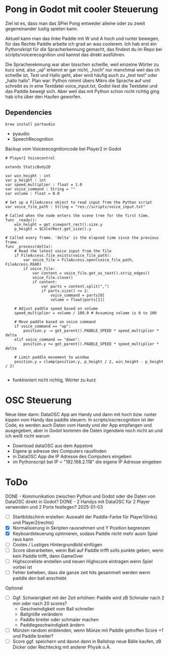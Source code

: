 # Pong in Godot mit cooler Steuerung

Ziel ist es, dass man das SPiel Pong entweder alleine oder zu zweit gegeneinander lustig spielen kann.

Aktuell kann man das linke Paddle mit W und A hoch und runter bewegen, für das Rechte Paddle arbeite ich grad an was coolerem. Ich hab erst ein Pythonskript für die Spracherkennung gemacht, das findest du im Repo bei scripts/voicerecognition und kannst das direkt ausführen.

Die Sprachereknnung war aber bisschen scheiße, weil einzelne Wörter zu kurz sind, also „up“ erkennt er gar nicht, „hoch“ nur manchmal weil das ch scheiße ist, Test und Hallo geht, aber wird häufig auch zu „test test“ oder „hallo hallo“. Plan war: Python nimmt übers Mikro die Sprache auf und schreibt es in eine Textdatei voice_input.txt, Godot liest die Textdatei und das Paddle bewegt sich.
Aber weil das mit Python schon nicht richtig ging hab ichs über den Haufen geworfen.

## Dependencies

```
brew install portaudio
```

- pyaudio
- SpeechRecognition

Backup vom Voicerecognitioncode bei Player2 in Godot

```godot
# Player2 Voicecontrol

extends StaticBody2D

var win_height : int
var p_height : int
var speed_multiplier : float = 1.0
var voice_command : String = ""
var volume : float = 0.0

# Set up a FileAccess object to read input from the Python script
var voice_file_path : String = "res://scripts/voice_input.txt"

# Called when the node enters the scene tree for the first time.
func _ready():
	win_height = get_viewport_rect().size.y
	p_height = $ColorRect.get_size().y

# Called every frame. 'delta' is the elapsed time since the previous frame.
func _process(delta):
	# Read the latest voice input from the file
	if FileAccess.file_exists(voice_file_path):
		var voice_file = FileAccess.open(voice_file_path, FileAccess.READ)
		if voice_file:
			var content = voice_file.get_as_text().strip_edges()
			voice_file.close()
			if content:
				var parts = content.split(",")
				if parts.size() >= 2:
					voice_command = parts[0]
					volume = float(parts[1])

	# Adjust paddle speed based on volume
	speed_multiplier = volume / 100.0 # Assuming volume is 0 to 100

	# Move paddle based on voice command
	if voice_command == "up":
		position.y -= get_parent().PADDLE_SPEED * speed_multiplier * delta
	elif voice_command == "down":
		position.y += get_parent().PADDLE_SPEED * speed_multiplier * delta

	# Limit paddle movement to window
	position.y = clamp(position.y, p_height / 2, win_height - p_height / 2)


```

- funktioniert nicht richtig, Wörter zu kurz

# OSC Steuerung

Neue Idee dann: DataOSC App am Handy und dann mit hoch bzw. runter kippen vom Handy das paddle steuern. In scripts/oscrecognition ist der Code, es werden auch Daten vom Handy und der App empfangen und ausgegeben, aber in Godot kommen die Daten irgendwie noch nicht an und ich weiß nicht warum

- Download dataOSC aus dem Appstore
- Eigene ip adresse des Computers rausfinden
- in DataOSC App die IP Adresse des Computers eingeben
- im Pythonscript bei IP = "192.168.2.118" die eigene IP Adresse eingeben

# ToDo

DONE - Kommunikation zwischen Python und Godot oder die Daten von DataOSC direkt in Godot?
DONE - 2 Handys mit DataOSC für 2 Player verwenden und 2 Ports festlegen?
2025-01-03

- [ ] Startbildschirm erstellen: Auswahl der Paddle-Farbe für Player1(links) und Player2(rechts)
- [x] Normalisierung in Skripten rausnehmen und Y Position begrenzen
- [x] Keyboardsteuerung optimieren, sodass Paddle nicht mehr ausm Spiel raus kann
- [ ] Cooles / Lustiges Hintergrundbild einfügen
- [ ] Score überarbeiten, wenn Ball auf Paddle trifft solls punkte geben, wenn kein Paddle trifft, dann GameOver
- [ ] Highscoreliste erstellen und neuen Highscore eintragen wenn Spiel vorbei ist
- [ ] Fehler beheben, dass die ganze zeit hits gesammelt werden wenn paddle den ball anschiebt

Optional

- [ ] Ggf. Schwierigkeit mit der Zeit erhöhen: Paddle wird zB Schmaler nach 2 min oder nach 20 scores?
  - Geschwindigkeit vom Ball schneller
  - Ballgröße verändern
  - Paddle breiter oder schmaler machen
  - Paddlegeschwindigkeit ändern
- [ ] Münzen random einblenden, wenn Münze mit Paddle getroffen Score +1 und Paddle breiter?
- [ ] Score ggf. speichern und davon dann in Ballshop neue Bälle kaufen, zB Dicker oder Rechteckig mit anderer Physik o.Ä.
